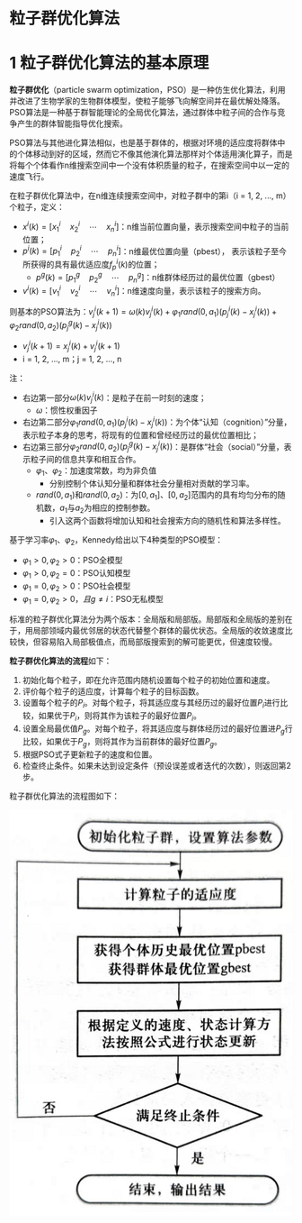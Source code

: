 # 粒子群优化算法

# 1 粒子群优化算法的基本原理

**粒子群优化**（particle swarm optimization，PSO）是一种仿生优化算法，利用并改进了生物学家的生物群体模型，使粒子能够飞向解空间并在最优解处降落。PSO算法是一种基于群智能理论的全局优化算法，通过群体中粒子间的合作与竞争产生的群体智能指导优化搜索。

PSO算法与其他进化算法相似，也是基于群体的，根据对环境的适应度将群体中的个体移动到好的区域，然而它不像其他演化算法那样对个体适用演化算子，而是将每个个体看作n维搜索空间中一个没有体积质量的粒子，在搜索空间中以一定的速度飞行。

在粒子群优化算法中，在n维连续搜索空间中，对粒子群中的第i（i = 1, 2, ..., m）个粒子，定义：

- $x^i(k) = \left[x_1^i \quad x_2^i \quad \cdots \quad x_n^i \right]$：n维当前位置向量，表示搜索空间中粒子的当前位置；
- $p^i(k) = \left[p_1^i \quad p_2^i \quad \cdots \quad p_n^i \right]$：n维最优位置向量（pbest）， 表示该粒子至今所获得的具有最优适应度$f_p^i(k)$的位置；
  - $p^g(k) = \left[p_1^g \quad p_2^g \quad \cdots \quad p_n^g \right]$：n维群体经历过的最优位置（gbest）
- $v^i(k) = \left[v_1^i \quad v_2^i \quad \cdots \quad v_n^i \right]$：n维速度向量，表示该粒子的搜索方向。

则基本的PSO算法为：$v_j^i(k + 1) = \omega(k)v_j^i(k) + \varphi_1 rand(0, a_1)(p_j^i(k) - x_j^i(k)) + \varphi_2 rand(0, a_2)(p_j^g(k) - x_j^i(k))$

- $v_j^i(k + 1) = x_j^i(k) + v_j^i(k + 1)$
- i = 1, 2, ..., m；j = 1, 2, ..., n

注：

- 右边第一部分$\omega(k)v_j^i(k)$：是粒子在前一时刻的速度；
  - $\omega$：惯性权重因子
- 右边第二部分$\varphi_1 rand(0, a_1)(p_j^i(k) - x_j^i(k))$：为个体“认知（cognition）”分量，表示粒子本身的思考，将现有的位置和曾经经历过的最优位置相比；
- 右边第三部分$\varphi_2 rand(0, a_2)(p_j^g(k) - x_j^i(k))$：是群体“社会（social）”分量，表示粒子间的信息共享和相互合作。
  - $\varphi_1$、$\varphi_2$：加速度常数，均为非负值
    - 分别控制个体认知分量和群体社会分量相对贡献的学习率。
  - $rand(0, a_1)$和$rand(0, a_2)$：为$\left[0, a_1\right]$、$\left[0, a_2\right]$范围内的具有均匀分布的随机数，$a_1$与$a_2$为相应的控制参数。
    - 引入这两个函数将增加认知和社会搜索方向的随机性和算法多样性。

基于学习率$\varphi_1$、$\varphi_2$，Kennedy给出以下4种类型的PSO模型：

- $\varphi_1 > 0, \varphi_2 > 0$：PSO全模型
- $\varphi_1 > 0, \varphi_2 = 0$：PSO认知模型
- $\varphi_1 = 0, \varphi_2 > 0$：PSO社会模型
- $\varphi_1 = 0, \varphi_2 > 0，且 g\neq i$：PSO无私模型

标准的粒子群优化算法分为两个版本：全局版和局部版。局部版和全局版的差别在于，用局部领域内最优邻居的状态代替整个群体的最优状态。全局版的收敛速度比较快，但容易陷入局部极值点，而局部版搜索到的解可能更优，但速度较慢。

**粒子群优化算法的流程**如下：

1. 初始化每个粒子，即在允许范围内随机设置每个粒子的初始位置和速度。
2. 评价每个粒子的适应度，计算每个粒子的目标函数。
3. 设置每个粒子的$P_i$。对每个粒子，将其适应度与其经历过的最好位置$P_i$进行比较，如果优于$P_i$，则将其作为该粒子的最好位置$P_i$。
4. 设置全局最优值$P_g$。对每个粒子，将其适应度与群体经历过的最好位置进$P_g$行比较，如果优于$P_g$，则将其作为当前群体的最好位置$P_g$。
5. 根据PSO式子更新粒子的速度和位置。
6. 检查终止条件。如果未达到设定条件（预设误差或者迭代的次数），则返回第2步。

粒子群优化算法的流程图如下：

![](./media/artificialIntelligence_swarmintelligence_20210127012601.png)